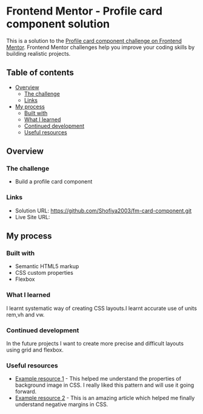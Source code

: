 # Frontend Mentor - Profile card component solution

This is a solution to the [Profile card component challenge on Frontend Mentor](https://www.frontendmentor.io/challenges/profile-card-component-cfArpWshJ). Frontend Mentor challenges help you improve your coding skills by building realistic projects. 

## Table of contents

- [Overview](#overview)
  - [The challenge](#the-challenge)
  - [Links](#links)
- [My process](#my-process)
  - [Built with](#built-with)
  - [What I learned](#what-i-learned)
  - [Continued development](#continued-development)
  - [Useful resources](#useful-resources)


## Overview

### The challenge

- Build a profile card component



### Links

- Solution URL: https://github.com/Shofiya2003/fm-card-component.git
- Live Site URL: 

## My process

### Built with

- Semantic HTML5 markup
- CSS custom properties
- Flexbox



### What I learned

I learnt systematic way of  creating CSS layouts.I learnt accurate use of units rem,vh and vw.




### Continued development

In the future projects I want to create more precise and difficult layouts using grid and flexbox.


### Useful resources

- [Example resource 1](https://www.w3schools.com/cssref/pr_background-blend-mode.asp) - This helped me understand the properties of background image in CSS. I really liked this pattern and will use it going forward.
- [Example resource 2](https://css-tricks.com/negative-margins/) - This is an amazing article which helped me finally understand negative margins in CSS.




